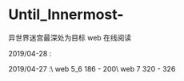 # Until_Innermost-
异世界迷宫最深处为目标 web 在线阅读


2019/04-28 :


2019/04-27 :\\
web 5_6 186 - 200\\
web 7   320 - 326
